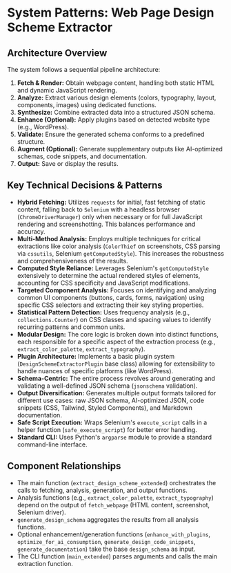 # System Patterns: Web Page Design Scheme Extractor

## Architecture Overview

The system follows a sequential pipeline architecture:

1.  **Fetch & Render:** Obtain webpage content, handling both static HTML and dynamic JavaScript rendering.
2.  **Analyze:** Extract various design elements (colors, typography, layout, components, images) using dedicated functions.
3.  **Synthesize:** Combine extracted data into a structured JSON schema.
4.  **Enhance (Optional):** Apply plugins based on detected website type (e.g., WordPress).
5.  **Validate:** Ensure the generated schema conforms to a predefined structure.
6.  **Augment (Optional):** Generate supplementary outputs like AI-optimized schemas, code snippets, and documentation.
7.  **Output:** Save or display the results.

## Key Technical Decisions & Patterns

-   **Hybrid Fetching:** Utilizes `requests` for initial, fast fetching of static content, falling back to `Selenium` with a headless browser (`ChromeDriverManager`) only when necessary or for full JavaScript rendering and screenshotting. This balances performance and accuracy.
-   **Multi-Method Analysis:** Employs multiple techniques for critical extractions like color analysis (`ColorThief` on screenshots, CSS parsing via `cssutils`, Selenium `getComputedStyle`). This increases the robustness and comprehensiveness of the results.
-   **Computed Style Reliance:** Leverages Selenium's `getComputedStyle` extensively to determine the actual rendered styles of elements, accounting for CSS specificity and JavaScript modifications.
-   **Targeted Component Analysis:** Focuses on identifying and analyzing common UI components (buttons, cards, forms, navigation) using specific CSS selectors and extracting their key styling properties.
-   **Statistical Pattern Detection:** Uses frequency analysis (e.g., `collections.Counter`) on CSS classes and spacing values to identify recurring patterns and common units.
-   **Modular Design:** The core logic is broken down into distinct functions, each responsible for a specific aspect of the extraction process (e.g., `extract_color_palette`, `extract_typography`).
-   **Plugin Architecture:** Implements a basic plugin system (`DesignSchemeExtractorPlugin` base class) allowing for extensibility to handle nuances of specific platforms (like WordPress).
-   **Schema-Centric:** The entire process revolves around generating and validating a well-defined JSON schema (`jsonschema` validation).
-   **Output Diversification:** Generates multiple output formats tailored for different use cases: raw JSON schema, AI-optimized JSON, code snippets (CSS, Tailwind, Styled Components), and Markdown documentation.
-   **Safe Script Execution:** Wraps Selenium's `execute_script` calls in a helper function (`safe_execute_script`) for better error handling.
-   **Standard CLI:** Uses Python's `argparse` module to provide a standard command-line interface.

## Component Relationships

-   The main function (`extract_design_scheme_extended`) orchestrates the calls to fetching, analysis, generation, and output functions.
-   Analysis functions (e.g., `extract_color_palette`, `extract_typography`) depend on the output of `fetch_webpage` (HTML content, screenshot, Selenium driver).
-   `generate_design_schema` aggregates the results from all analysis functions.
-   Optional enhancement/generation functions (`enhance_with_plugins`, `optimize_for_ai_consumption`, `generate_design_code_snippets`, `generate_documentation`) take the base `design_schema` as input.
-   The CLI function (`main_extended`) parses arguments and calls the main extraction function.
